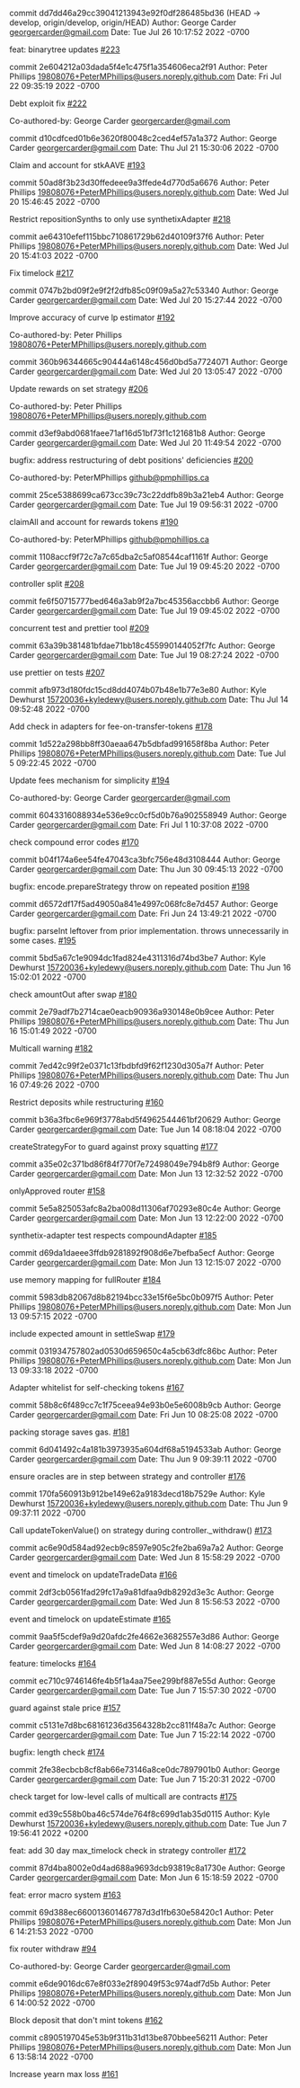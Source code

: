 commit dd7dd46a29cc39041213943e92f0df286485bd36 (HEAD -> develop, origin/develop, origin/HEAD)
Author: George Carder <georgercarder@gmail.com>
Date:   Tue Jul 26 10:17:52 2022 -0700

feat: binarytree updates [#223](https://github.com/EnsoFinance/v1-core/pull/223)

commit 2e604212a03dada5f4e1c475f1a354606eca2f91
Author: Peter Phillips <19808076+PeterMPhillips@users.noreply.github.com>
Date:   Fri Jul 22 09:35:19 2022 -0700

Debt exploit fix [#222](https://github.com/EnsoFinance/v1-core/pull/222)

Co-authored-by: George Carder <georgercarder@gmail.com>

commit d10cdfced01b6e3620f80048c2ced4ef57a1a372
Author: George Carder <georgercarder@gmail.com>
Date:   Thu Jul 21 15:30:06 2022 -0700

Claim and account for stkAAVE [#193](https://github.com/EnsoFinance/v1-core/pull/193)

commit 50ad8f3b23d30ffedeee9a3ffede4d770d5a6676
Author: Peter Phillips <19808076+PeterMPhillips@users.noreply.github.com>
Date:   Wed Jul 20 15:46:45 2022 -0700

Restrict repositionSynths to only use synthetixAdapter [#218](https://github.com/EnsoFinance/v1-core/pull/218)

commit ae64310efef115bbc710861729b62d40109f37f6
Author: Peter Phillips <19808076+PeterMPhillips@users.noreply.github.com>
Date:   Wed Jul 20 15:41:03 2022 -0700

Fix timelock [#217](https://github.com/EnsoFinance/v1-core/pull/217)

commit 0747b2bd09f2e9f2f2dfb85c09f09a5a27c53340
Author: George Carder <georgercarder@gmail.com>
Date:   Wed Jul 20 15:27:44 2022 -0700

Improve accuracy of curve lp estimator [#192](https://github.com/EnsoFinance/v1-core/pull/192)

Co-authored-by: Peter Phillips <19808076+PeterMPhillips@users.noreply.github.com>

commit 360b96344665c90444a6148c456d0bd5a7724071
Author: George Carder <georgercarder@gmail.com>
Date:   Wed Jul 20 13:05:47 2022 -0700

Update rewards on set strategy [#206](https://github.com/EnsoFinance/v1-core/pull/206)

Co-authored-by: Peter Phillips <19808076+PeterMPhillips@users.noreply.github.com>

commit d3ef9abd0681faee71af16d51bf73f1c121681b8
Author: George Carder <georgercarder@gmail.com>
Date:   Wed Jul 20 11:49:54 2022 -0700

bugfix: address restructuring of debt positions' deficiencies [#200](https://github.com/EnsoFinance/v1-core/pull/200)

Co-authored-by: PeterMPhillips <github@pmphillips.ca>

commit 25ce5388699ca673cc39c73c22ddfb89b3a21eb4
Author: George Carder <georgercarder@gmail.com>
Date:   Tue Jul 19 09:56:31 2022 -0700

claimAll and account for rewards tokens [#190](https://github.com/EnsoFinance/v1-core/pull/190)

Co-authored-by: PeterMPhillips <github@pmphillips.ca>

commit 1108accf9f72c7a7c65dba2c5af08544caf1161f
Author: George Carder <georgercarder@gmail.com>
Date:   Tue Jul 19 09:45:20 2022 -0700

controller split [#208](https://github.com/EnsoFinance/v1-core/pull/208)

commit fe6f50715777bed646a3ab9f2a7bc45356accbb6
Author: George Carder <georgercarder@gmail.com>
Date:   Tue Jul 19 09:45:02 2022 -0700

concurrent test and prettier tool [#209](https://github.com/EnsoFinance/v1-core/pull/209)

commit 63a39b381481bfdae71bb18c455990144052f7fc
Author: George Carder <georgercarder@gmail.com>
Date:   Tue Jul 19 08:27:24 2022 -0700

use prettier on tests [#207](https://github.com/EnsoFinance/v1-core/pull/207)

commit afb973d180fdc15cd8dd4074b07b48e1b77e3e80
Author: Kyle Dewhurst <15720036+kyledewy@users.noreply.github.com>
Date:   Thu Jul 14 09:52:48 2022 -0700

Add check in adapters for fee-on-transfer-tokens [#178](https://github.com/EnsoFinance/v1-core/pull/178)

commit 1d522a298bb8ff30aeaa647b5dbfad991658f8ba
Author: Peter Phillips <19808076+PeterMPhillips@users.noreply.github.com>
Date:   Tue Jul 5 09:22:45 2022 -0700

Update fees mechanism for simplicity [#194](https://github.com/EnsoFinance/v1-core/pull/194)

Co-authored-by: George Carder <georgercarder@gmail.com>

commit 6043316088934e536e9cc0cf5d0b76a902558949
Author: George Carder <georgercarder@gmail.com>
Date:   Fri Jul 1 10:37:08 2022 -0700

check compound error codes [#170](https://github.com/EnsoFinance/v1-core/pull/170)

commit b04f174a6ee54fe47043ca3bfc756e48d3108444
Author: George Carder <georgercarder@gmail.com>
Date:   Thu Jun 30 09:45:13 2022 -0700

bugfix: encode.prepareStrategy throw on repeated position [#198](https://github.com/EnsoFinance/v1-core/pull/198)

commit d6572df17f5ad49050a841e4997c068fc8e7d457
Author: George Carder <georgercarder@gmail.com>
Date:   Fri Jun 24 13:49:21 2022 -0700

bugfix: parseInt leftover from prior implementation. throws unnecessarily in some cases. [#195](https://github.com/EnsoFinance/v1-core/pull/195)

commit 5bd5a67c1e9094dc1fad824e4311316d74bd3be7
Author: Kyle Dewhurst <15720036+kyledewy@users.noreply.github.com>
Date:   Thu Jun 16 15:02:01 2022 -0700

check amountOut after swap [#180](https://github.com/EnsoFinance/v1-core/pull/180)

commit 2e79adf7b2714cae0eacb90936a930148e0b9cee
Author: Peter Phillips <19808076+PeterMPhillips@users.noreply.github.com>
Date:   Thu Jun 16 15:01:49 2022 -0700

Multicall warning [#182](https://github.com/EnsoFinance/v1-core/pull/182)

commit 7ed42c99f2e0371c13fbdbfd9f62f1230d305a7f
Author: Peter Phillips <19808076+PeterMPhillips@users.noreply.github.com>
Date:   Thu Jun 16 07:49:26 2022 -0700

Restrict deposits while restructuring [#160](https://github.com/EnsoFinance/v1-core/pull/160)

commit b36a3fbc6e969f3778abd5f4962544461bf20629
Author: George Carder <georgercarder@gmail.com>
Date:   Tue Jun 14 08:18:04 2022 -0700

createStrategyFor to guard against proxy squatting [#177](https://github.com/EnsoFinance/v1-core/pull/177)

commit a35e02c371bd86f84f770f7e72498049e794b8f9
Author: George Carder <georgercarder@gmail.com>
Date:   Mon Jun 13 12:32:52 2022 -0700

onlyApproved router [#158](https://github.com/EnsoFinance/v1-core/pull/158)

commit 5e5a825053afc8a2ba008d11306af70293e80c4e
Author: George Carder <georgercarder@gmail.com>
Date:   Mon Jun 13 12:22:00 2022 -0700

synthetix-adapter test respects compoundAdapter [#185](https://github.com/EnsoFinance/v1-core/pull/185)

commit d69da1daeee3ffdb9281892f908d6e7befba5ecf
Author: George Carder <georgercarder@gmail.com>
Date:   Mon Jun 13 12:15:07 2022 -0700

use memory mapping for fullRouter [#184](https://github.com/EnsoFinance/v1-core/pull/184)

commit 5983db82067d8b82194bcc33e15f6e5bc0b097f5
Author: Peter Phillips <19808076+PeterMPhillips@users.noreply.github.com>
Date:   Mon Jun 13 09:57:15 2022 -0700

include expected amount in settleSwap [#179](https://github.com/EnsoFinance/v1-core/pull/179)

commit 031934757802ad0530d659650c4a5cb63dfc86bc
Author: Peter Phillips <19808076+PeterMPhillips@users.noreply.github.com>
Date:   Mon Jun 13 09:33:18 2022 -0700

Adapter whitelist for self-checking tokens [#167](https://github.com/EnsoFinance/v1-core/pull/167)

commit 58b8c6f489cc7c1f75ceea94e93b0e5e6008b9cb
Author: George Carder <georgercarder@gmail.com>
Date:   Fri Jun 10 08:25:08 2022 -0700

packing storage saves gas. [#181](https://github.com/EnsoFinance/v1-core/pull/181)

commit 6d041492c4a181b3973935a604df68a5194533ab
Author: George Carder <georgercarder@gmail.com>
Date:   Thu Jun 9 09:39:11 2022 -0700

ensure oracles are in step between strategy and controller [#176](https://github.com/EnsoFinance/v1-core/pull/176)

commit 170fa560913b912be149e62a9183decd18b7529e
Author: Kyle Dewhurst <15720036+kyledewy@users.noreply.github.com>
Date:   Thu Jun 9 09:37:11 2022 -0700

Call updateTokenValue() on strategy during controller._withdraw() [#173](https://github.com/EnsoFinance/v1-core/pull/173)

commit ac6e90d584ad92ecb9c8597e905c2fe2ba69a7a2
Author: George Carder <georgercarder@gmail.com>
Date:   Wed Jun 8 15:58:29 2022 -0700

event and timelock on updateTradeData [#166](https://github.com/EnsoFinance/v1-core/pull/166)

commit 2df3cb0561fad29fc17a9a81dfaa9db8292d3e3c
Author: George Carder <georgercarder@gmail.com>
Date:   Wed Jun 8 15:56:53 2022 -0700

event and timelock on updateEstimate [#165](https://github.com/EnsoFinance/v1-core/pull/165)

commit 9aa5f5cdef9a9d20afdc2fe4662e3682557e3d86
Author: George Carder <georgercarder@gmail.com>
Date:   Wed Jun 8 14:08:27 2022 -0700

feature: timelocks [#164](https://github.com/EnsoFinance/v1-core/pull/164)

commit ec710c9746146fe4b5f1a4aa75ee299bf887e55d
Author: George Carder <georgercarder@gmail.com>
Date:   Tue Jun 7 15:57:30 2022 -0700

guard against stale price [#157](https://github.com/EnsoFinance/v1-core/pull/157)

commit c5131e7d8bc68161236d3564328b2cc811f48a7c
Author: George Carder <georgercarder@gmail.com>
Date:   Tue Jun 7 15:22:14 2022 -0700

bugfix: length check [#174](https://github.com/EnsoFinance/v1-core/pull/174)

commit 2fe38ecbcb8cf8ab66e73146a8ce0dc7897901b0
Author: George Carder <georgercarder@gmail.com>
Date:   Tue Jun 7 15:20:31 2022 -0700

check target for low-level calls of multicall are contracts [#175](https://github.com/EnsoFinance/v1-core/pull/175)

commit ed39c558b0ba46c574de764f8c699d1ab35d0115
Author: Kyle Dewhurst <15720036+kyledewy@users.noreply.github.com>
Date:   Tue Jun 7 19:56:41 2022 +0200

feat: add 30 day max_timelock check in strategy controller [#172](https://github.com/EnsoFinance/v1-core/pull/172)

commit 87d4ba8002e0d4ad688a9693dcb93819c8a1730e
Author: George Carder <georgercarder@gmail.com>
Date:   Mon Jun 6 15:18:59 2022 -0700

feat: error macro system [#163](https://github.com/EnsoFinance/v1-core/pull/163)

commit 69d388ec660013601467787d3d1fb630e58420c1
Author: Peter Phillips <19808076+PeterMPhillips@users.noreply.github.com>
Date:   Mon Jun 6 14:21:53 2022 -0700

fix router withdraw [#94](https://github.com/EnsoFinance/v1-core/pull/94)

Co-authored-by: George Carder <georgercarder@gmail.com>

commit e6de9016dc67e8f033e2f89049f53c974adf7d5b
Author: Peter Phillips <19808076+PeterMPhillips@users.noreply.github.com>
Date:   Mon Jun 6 14:00:52 2022 -0700

Block deposit that don't mint tokens [#162](https://github.com/EnsoFinance/v1-core/pull/162)

commit c8905197045e53b9f311b31d13be870bbee56211
Author: Peter Phillips <19808076+PeterMPhillips@users.noreply.github.com>
Date:   Mon Jun 6 13:58:14 2022 -0700

Increase yearn max loss [#161](https://github.com/EnsoFinance/v1-core/pull/161)
